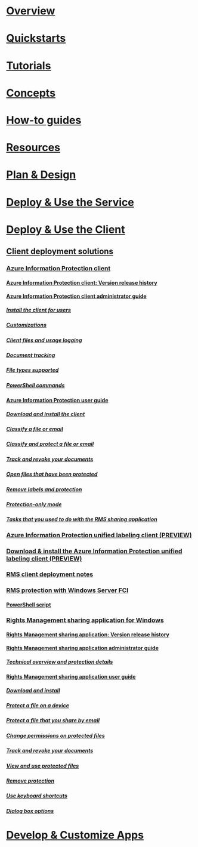 # [Overview](/azure/information-protection/what-is-information-protection)
# [Quickstarts](/azure/information-protection/quickstart-viewpolicy)
# [Tutorials](infoprotect-quick-start-tutorial.md)
# [Concepts](overview-policy.md)
# [How-to guides](how-to-guides.md)
# [Resources](faqs.md)
# [Plan & Design](/azure/information-protection/deployment-roadmap)
# [Deploy & Use the Service](/azure/information-protection/activate-service)
# [Deploy & Use the Client](use-client.md)
## [Client deployment solutions](use-client.md)
### [Azure Information Protection client](aip-client.md)
#### [Azure Information Protection client: Version release history](client-version-release-history.md)
#### [Azure Information Protection client administrator guide](client-admin-guide.md)
##### [Install the client for users](client-admin-guide-install.md)
##### [Customizations](client-admin-guide-customizations.md)
##### [Client files and usage logging](client-admin-guide-files-and-logging.md)
##### [Document tracking](client-admin-guide-document-tracking.md)
##### [File types supported](client-admin-guide-file-types.md)
##### [PowerShell commands](client-admin-guide-powershell.md)
#### [Azure Information Protection user guide](client-user-guide.md)
##### [Download and install the client](install-client-app.md)
##### [Classify a file or email](client-classify.md)
##### [Classify and protect a file or email](client-classify-protect.md)
##### [Track and revoke your documents](client-track-revoke.md)
##### [Open files that have been protected](client-view-use-files.md)
##### [Remove labels and protection](client-remove-label-protection.md)
##### [Protection-only mode](client-protection-only-mode.md)
##### [Tasks that you used to do with the RMS sharing application](upgrade-client-app.md)
### [Azure Information Protection unified labeling client (PREVIEW)](unifiedlabelingclient-version-release-history.md)
### [Download & install the Azure Information Protection unified labeling client (PREVIEW)](install-unifiedlabelingclient-app.md)
### [RMS client deployment notes](client-deployment-notes.md)
### [RMS protection with Windows Server FCI](configure-fci.md)
#### [PowerShell script](fci-script.md)
### [Rights Management sharing application for Windows](sharing-app-windows.md)
#### [Rights Management sharing application: Version release history](sharing-app-version-release-history.md)
#### [Rights Management sharing application administrator guide](sharing-app-admin-guide.md)
##### [Technical overview and protection details](sharing-app-admin-guide-technical.md)
#### [Rights Management sharing application user guide](sharing-app-user-guide.md)
##### [Download and install](install-sharing-app.md)
##### [Protect a file on a device](sharing-app-protect-in-place.md)
##### [Protect a file that you share by email](sharing-app-protect-by-email.md)
##### [Change permissions on protected files](sharing-app-reprotect-files.md)
##### [Track and revoke your documents](sharing-app-track-revoke.md)
##### [View and use protected files](sharing-app-view-use-files.md)
##### [Remove protection](sharing-app-remove-protection.md)
##### [Use keyboard shortcuts](sharing-app-keyboard-shortcuts.md)
##### [Dialog box options](sharing-app-dialog-box.md)
# [Develop & Customize Apps](/azure/information-protection/develop/developers-guide)
